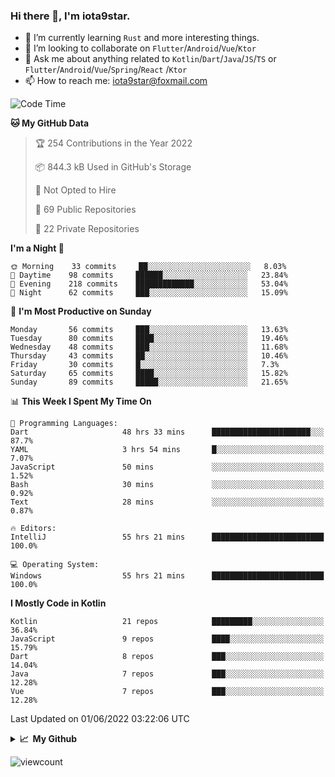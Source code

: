 ### Hi there 👋, I'm iota9star.

- 🌱 I’m currently learning `Rust` and more interesting things.
- 👯 I’m looking to collaborate on `Flutter`/`Android`/`Vue`/`Ktor`
- 💬 Ask me about anything related to `Kotlin`/`Dart`/`Java`/`JS`/`TS` or `Flutter`/`Android`/`Vue`/`Spring`/`React`
  /`Ktor`
- 📫 How to reach me: [iota9star@foxmail.com](iota9star@foxmail.com)



<!--START_SECTION:waka-->
![Code Time](http://img.shields.io/badge/Code%20Time-3%2C073%20hrs%203%20mins-blue)

**🐱 My GitHub Data** 

> 🏆 254 Contributions in the Year 2022
 > 
> 📦 844.3 kB Used in GitHub's Storage 
 > 
> 🚫 Not Opted to Hire
 > 
> 📜 69 Public Repositories 
 > 
> 🔑 22 Private Repositories  
 > 
**I'm a Night 🦉** 

```text
🌞 Morning    33 commits     ██░░░░░░░░░░░░░░░░░░░░░░░   8.03% 
🌆 Daytime    98 commits     ██████░░░░░░░░░░░░░░░░░░░   23.84% 
🌃 Evening    218 commits    █████████████░░░░░░░░░░░░   53.04% 
🌙 Night      62 commits     ███░░░░░░░░░░░░░░░░░░░░░░   15.09%

```
📅 **I'm Most Productive on Sunday** 

```text
Monday       56 commits     ███░░░░░░░░░░░░░░░░░░░░░░   13.63% 
Tuesday      80 commits     ████░░░░░░░░░░░░░░░░░░░░░   19.46% 
Wednesday    48 commits     ███░░░░░░░░░░░░░░░░░░░░░░   11.68% 
Thursday     43 commits     ██░░░░░░░░░░░░░░░░░░░░░░░   10.46% 
Friday       30 commits     █░░░░░░░░░░░░░░░░░░░░░░░░   7.3% 
Saturday     65 commits     ████░░░░░░░░░░░░░░░░░░░░░   15.82% 
Sunday       89 commits     █████░░░░░░░░░░░░░░░░░░░░   21.65%

```


📊 **This Week I Spent My Time On** 

```text
💬 Programming Languages: 
Dart                     48 hrs 33 mins      ██████████████████████░░░   87.7% 
YAML                     3 hrs 54 mins       █░░░░░░░░░░░░░░░░░░░░░░░░   7.07% 
JavaScript               50 mins             ░░░░░░░░░░░░░░░░░░░░░░░░░   1.52% 
Bash                     30 mins             ░░░░░░░░░░░░░░░░░░░░░░░░░   0.92% 
Text                     28 mins             ░░░░░░░░░░░░░░░░░░░░░░░░░   0.87%

🔥 Editors: 
IntelliJ                 55 hrs 21 mins      █████████████████████████   100.0%

💻 Operating System: 
Windows                  55 hrs 21 mins      █████████████████████████   100.0%

```

**I Mostly Code in Kotlin** 

```text
Kotlin                   21 repos            █████████░░░░░░░░░░░░░░░░   36.84% 
JavaScript               9 repos             ████░░░░░░░░░░░░░░░░░░░░░   15.79% 
Dart                     8 repos             ███░░░░░░░░░░░░░░░░░░░░░░   14.04% 
Java                     7 repos             ███░░░░░░░░░░░░░░░░░░░░░░   12.28% 
Vue                      7 repos             ███░░░░░░░░░░░░░░░░░░░░░░   12.28%

```



 Last Updated on 01/06/2022 03:22:06 UTC
<!--END_SECTION:waka-->

<details>
  <summary><b>📈&nbsp;&nbsp;My Github</b></summary>
  <br>
  <img src='https://github-profile-trophy.vercel.app/?username=iota9star'>
  <img src='https://bad-apple-github-readme.vercel.app/api?show_bg=1&username=iota9star&hide_title=true'>
  <img src='http://cr-skills-chart-widget.azurewebsites.net/api/api?username=iota9star'>
</details>


![viewcount](https://count.getloli.com/get/@iota9star?theme=rule34)
